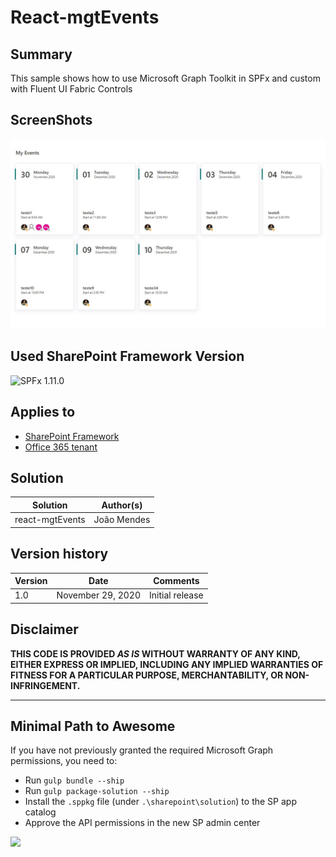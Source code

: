 # React-mgtEvents 

## Summary
This sample shows how to use Microsoft Graph Toolkit in SPFx and custom with Fluent UI Fabric Controls

## ScreenShots
 ![mgtEvents](./assets/mhtEvents.JPG)
 
## Used SharePoint Framework Version 
![SPFx 1.11.0](https://img.shields.io/badge/spfx-1.11.0-green.svg)

## Applies to

* [SharePoint Framework](https://docs.microsoft.com/sharepoint/dev/spfx/sharepoint-framework-overview)
* [Office 365 tenant](https://docs.microsoft.com/sharepoint/dev/spfx/set-up-your-development-environment)



## Solution

Solution|Author(s)
--------|---------
react-mgtEvents | João Mendes

## Version history

Version|Date|Comments
-------|----|--------
1.0|November 29, 2020|Initial release

## Disclaimer
**THIS CODE IS PROVIDED *AS IS* WITHOUT WARRANTY OF ANY KIND, EITHER EXPRESS OR IMPLIED, INCLUDING ANY IMPLIED WARRANTIES OF FITNESS FOR A PARTICULAR PURPOSE, MERCHANTABILITY, OR NON-INFRINGEMENT.**

---

## Minimal Path to Awesome

If you have not previously granted the required Microsoft Graph permissions, you need to:

- Run `gulp bundle --ship`
- Run `gulp package-solution --ship`
- Install the `.sppkg` file (under `.\sharepoint\solution`) to the SP app catalog
- Approve the API permissions in the new SP admin center


<img src="https://telemetry.sharepointpnp.com/sp-dev-fx-webparts/samples/react-mgtEvents" />
